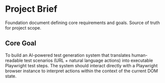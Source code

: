 # Project Brief

Foundation document defining core requirements and goals. Source of truth for project scope.

## Core Goal

To build an AI-powered test generation system that translates human-readable test scenarios (URL + natural language actions) into executable Playwright test steps. The system should interact directly with a Playwright browser instance to interpret actions within the context of the current DOM state. 